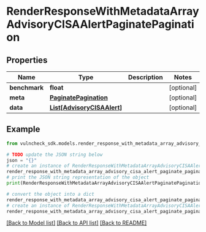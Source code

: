 # RenderResponseWithMetadataArrayAdvisoryCISAAlertPaginatePagination


## Properties

Name | Type | Description | Notes
------------ | ------------- | ------------- | -------------
**benchmark** | **float** |  | [optional] 
**meta** | [**PaginatePagination**](PaginatePagination.md) |  | [optional] 
**data** | [**List[AdvisoryCISAAlert]**](AdvisoryCISAAlert.md) |  | [optional] 

## Example

```python
from vulncheck_sdk.models.render_response_with_metadata_array_advisory_cisa_alert_paginate_pagination import RenderResponseWithMetadataArrayAdvisoryCISAAlertPaginatePagination

# TODO update the JSON string below
json = "{}"
# create an instance of RenderResponseWithMetadataArrayAdvisoryCISAAlertPaginatePagination from a JSON string
render_response_with_metadata_array_advisory_cisa_alert_paginate_pagination_instance = RenderResponseWithMetadataArrayAdvisoryCISAAlertPaginatePagination.from_json(json)
# print the JSON string representation of the object
print(RenderResponseWithMetadataArrayAdvisoryCISAAlertPaginatePagination.to_json())

# convert the object into a dict
render_response_with_metadata_array_advisory_cisa_alert_paginate_pagination_dict = render_response_with_metadata_array_advisory_cisa_alert_paginate_pagination_instance.to_dict()
# create an instance of RenderResponseWithMetadataArrayAdvisoryCISAAlertPaginatePagination from a dict
render_response_with_metadata_array_advisory_cisa_alert_paginate_pagination_from_dict = RenderResponseWithMetadataArrayAdvisoryCISAAlertPaginatePagination.from_dict(render_response_with_metadata_array_advisory_cisa_alert_paginate_pagination_dict)
```
[[Back to Model list]](../README.md#documentation-for-models) [[Back to API list]](../README.md#documentation-for-api-endpoints) [[Back to README]](../README.md)


